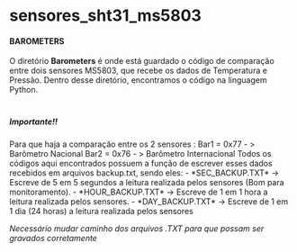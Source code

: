 # sensores_sht31_ms5803

<b><h4>BAROMETERS</h4></b>
O diretório **Barometers** é onde está guardado o código de comparação entre dois sensores MS5803, que recebe os dados de Temperatura e Pressão.
Dentro desse diretório, encontramos o código na linguagem Python.

<h1></h1>
<h5>Importante!!</h5> 
Para que haja a comparação entre os 2 sensores :
Bar1 = 0x77 - > Barômetro Nacional
Bar2 = 0x76 - > Barômetro Internacional
Todos os códigos aqui encontrados possuem a função de escrever esses dados recebidos em arquivos backup.txt, sendo eles:
- *SEC_BACKUP.TXT* -> Escreve de 5 em 5 segundos a leitura realizada pelos sensores (Bom para monitoramento).
- *HOUR_BACKUP.TXT* -> Escreve de 1 em 1 hora a leitura realizada pelos sensores.
- *DAY_BACKUP.TXT* -> Escreve de 1 em 1 dia (24 horas) a leitura realizada pelos sensores
 
*Necessário mudar caminho dos arquivos .TXT para que possam ser gravados corretamente*
<h1></h1>
